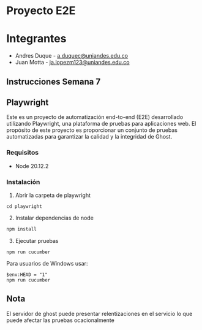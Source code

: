 # Proyecto E2E

# Integrantes

- Andres Duque - a.duquec@uniandes.edu.co
- Juan Motta - ja.lopezm123@uniandes.edu.co

## Instrucciones Semana 7

## Playwright

Este es un proyecto de automatización end-to-end (E2E) desarrollado utilizando Playwright, una plataforma de pruebas para aplicaciones web. El propósito de este proyecto es proporcionar un conjunto de pruebas automatizadas para garantizar la calidad y la integridad de Ghost.

### Requisitos

- Node 20.12.2

### Instalación

1. Abrir la carpeta de playwright

```
cd playwright
```

2. Instalar dependencias de node

```bash
npm install
```

3. Ejecutar pruebas

```
npm run cucumber
```

Para usuarios de Windows usar:

```
$env:HEAD = "1"
npm run cucumber
```

## Nota
El servidor de ghost puede presentar relentizaciones en el servicio lo que puede afectar las pruebas ocacionalmente

